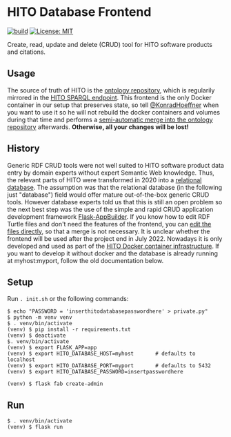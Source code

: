 # HITO Database Frontend

[![build](https://github.com/hitontology/database-frontend/actions/workflows/build.yml/badge.svg)](https://github.com/hitontology/database-frontend/actions/workflows/build.yml)
[![License: MIT](https://img.shields.io/badge/license-MIT-blue)](LICENSE)

Create, read, update and delete (CRUD) tool for HITO software products and citations.

## Usage

The source of truth of HITO is the [ontology repository](https://github.com/hitontology/ontology), which is regularily mirrored in the [HITO SPARQL endpoint](https://hitontology.eu/sparql).
This frontend is the only Docker container in our setup that preserves state, so tell [@KonradHoeffner](https://github.com/konradhoeffner/) when you want to use it so he will not rebuild the docker containers and volumes during that time and performs a [semi-automatic merge into the ontology repository](https://github.com/hitontology/database/#export) afterwards.
**Otherwise, all your changes will be lost!**

## History
Generic RDF CRUD tools were not well suited to HITO software product data entry by domain experts without expert Semantic Web knowledge.
Thus, the relevant parts of HITO were transformed in 2020 into a [relational database](https://github.com/hitontology/database).
The assumption was that the relational database (in the following just "database") field would offer mature out-of-the-box generic CRUD tools.
However database experts told us that this is still an open problem so the next best step was the use of the simple and rapid CRUD application development framework [Flask-AppBuilder](https://flask-appbuilder.readthedocs.io/en/latest/).
If you know how to edit RDF Turtle files and don't need the features of the frontend, you can [edit the files directly](https://github.com/hitontology/ontology/), so that a merge is not necessary.
It is unclear whether the frontend will be used after the project end in July 2022.
Nowadays it is only developed and used as part of the [HITO Docker container infrastructure](https://github.com/hitontology/docker).
If you want to develop it without docker and the database is already running at myhost:myport, follow the old documentation below.

##  Setup

Run `. init.sh` or the following commands: 

    $ echo "PASSWORD = 'inserthitodatabasepasswordhere' > private.py"
    $ python -m venv venv
    $ . venv/bin/activate
    (venv) $ pip install -r requirements.txt
    (venv) $ deactivate
    $. venv/bin/activate
    (venv) $ export FLASK_APP=app
    (venv) $ export HITO_DATABASE_HOST=myhost       # defaults to localhost
    (venv) $ export HITO_DATABASE_PORT=myport       # defaults to 5432
    (venv) $ export HITO_DATABASE_PASSWORD=insertpasswordhere

    (venv) $ flask fab create-admin

## Run
    $ . venv/bin/activate
    (venv) $ flask run
